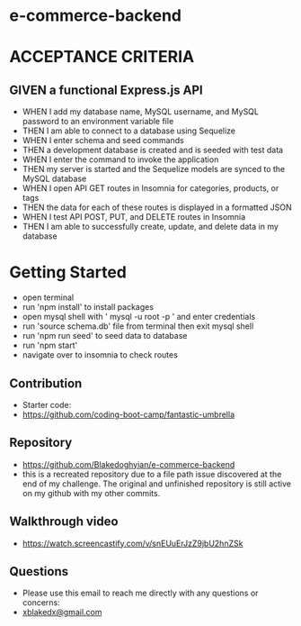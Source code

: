 # e-commerce-backend
# ACCEPTANCE CRITERIA

## GIVEN a functional Express.js API
* WHEN I add my database name, MySQL username, and MySQL password to an environment variable file
* THEN I am able to connect to a database using Sequelize
* WHEN I enter schema and seed commands
* THEN a development database is created and is seeded with test data
* WHEN I enter the command to invoke the application
* THEN my server is started and the Sequelize models are synced to the MySQL database
* WHEN I open API GET routes in Insomnia for categories, products, or tags
* THEN the data for each of these routes is displayed in a formatted JSON
* WHEN I test API POST, PUT, and DELETE routes in Insomnia
* THEN I am able to successfully create, update, and delete data in my database

# Getting Started
* open terminal
* run 'npm install' to install packages
* open mysql shell with ' mysql -u root -p ' and enter credentials
* run 'source schema.db' file from terminal then exit mysql shell 
* run 'npm run seed' to seed data to database
* run 'npm start'
* navigate over to insomnia to check routes

## Contribution 
* Starter code:
* https://github.com/coding-boot-camp/fantastic-umbrella

## Repository
* https://github.com/Blakedoghyian/e-commerce-backend
* this is a recreated repository due to a file path issue discovered at the end of my challenge. The original and unfinished repository is still active on my github with my other commits.

## Walkthrough video 
* https://watch.screencastify.com/v/snEUuErJzZ9jbU2hnZSk
## Questions

* Please use this email to reach me directly with any questions or concerns:
* <a href="mailto:xblakedx@gmail.com">xblakedx@gmail.com</a>
